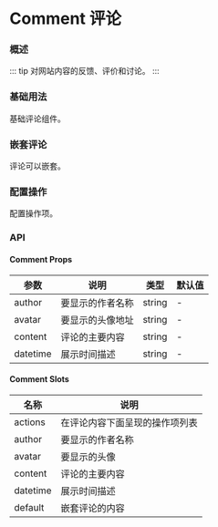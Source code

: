 # Comment 评论

### 概述

::: tip
对网站内容的反馈、评价和讨论。
:::

### 基础用法

基础评论组件。

<demo src="../demos/comment/comment-01-base.vue"></demo>

### 嵌套评论

评论可以嵌套。

<demo src="../demos/comment/comment-02-nested.vue"></demo>

### 配置操作

配置操作项。

<demo src="../demos/comment/comment-03-actions.vue"></demo>

### API

#### Comment Props

| 参数 | 说明 | 类型 | 默认值 |
| --- | --- | --- | --- |
| author | 要显示的作者名称 | string | - |
| avatar | 要显示的头像地址 | string | - |
| content | 评论的主要内容 | string | - |
| datetime | 展示时间描述 | string | - |

#### Comment Slots

| 名称 | 说明 |
| --- | --- |
| actions | 在评论内容下面呈现的操作项列表 |
| author | 要显示的作者名称 |
| avatar | 要显示的头像 |
| content | 评论的主要内容 |
| datetime | 展示时间描述 |
| default | 嵌套评论的内容 | 